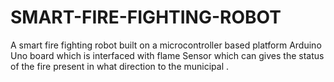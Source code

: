 # SMART-FIRE-FIGHTING-ROBOT
A smart fire fighting robot built on a microcontroller based platform Arduino Uno board which is interfaced with flame Sensor which can gives the status of the fire present in what direction to the municipal . 
 
 
